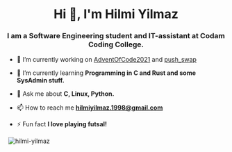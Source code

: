 <h1 align="center">Hi 👋, I'm Hilmi Yilmaz</h1>
<h3 align="center">I am a Software Engineering student and IT-assistant at Codam Coding College.</h3>

- 🔭 I’m currently working on [AdventOfCode2021](https://github.com/hilmi-yilmaz/AdventOfCode2021) and [push_swap](https://github.com/hilmi-yilmaz/push_swap)

- 🌱 I’m currently learning **Programming in C and Rust and some SysAdmin stuff.**

- 💬 Ask me about **C, Linux, Python.**

- 📫 How to reach me **hilmiyilmaz.1998@gmail.com**

- ⚡ Fun fact **I love playing futsal!**

<p>&nbsp;<img align="center" src="https://github-readme-stats.vercel.app/api?username=hilmi-yilmaz&show_icons=true&locale=en" alt="hilmi-yilmaz" /></p>
